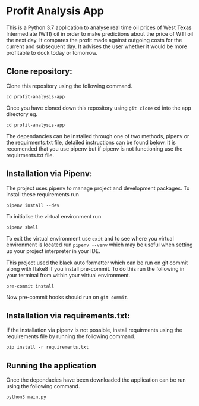 # Profit Analysis App
This is a Python 3.7 application to analyse real time oil prices of West Texas Intermediate (WTI) oil in order to make predictions about the price of WTI oil the next day. It compares the profit made against outgoing costs for the current and subsequent day. It advises the user whether it would be more profitable to dock today or tomorrow.

## Clone repository:
Clone this repository using the following command.

```
cd profit-analysis-app
```

Once you have cloned down this repository using `git clone` cd into the app directory eg.

```
cd profit-analysis-app
```

The dependancies can be installed through one of two methods, pipenv or the requirments.txt file, detailed instructions can be found below. It is recomended that you use pipenv but if pipenv is not functioning use the requirments.txt file.

## Installation via Pipenv:
The project uses pipenv to manage project and development packages. To install these requirements run

```
pipenv install --dev
```

To initialise the virtual environment run

```
pipenv shell
```

To exit the virtual environment use `exit` and to see where you virtual environment is located run
`pipenv --venv` which may be useful when setting up your project interpreter in your IDE.

This project used the black auto formatter which can be run on git commit along with flake8 if you install pre-commit. To do this run the following in your terminal from within your virtual environment.

```
pre-commit install
```

Now pre-commit hooks should run on `git commit`.

## Installation via requirements.txt:

If the installation via pipenv is not possible, install requirments using the requirements file by running the following command.

```
pip install -r requirements.txt
```

## Running the application

Once the dependacies have been downloaded the application can be run using the following command.

```
python3 main.py
```

